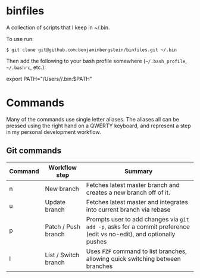 # binfiles

A collection of scripts that I keep in ~/.bin.

To use run:

```
$ git clone git@github.com:benjaminbergstein/binfiles.git ~/.bin
````

Then add the following to your bash profile somewhere (`~/.bash_profile`, `~/.bashrc`, etc.):

export PATH="/Users/<your-user>/.bin:$PATH"

# Commands

Many of the commands use single letter aliases. The aliases all
can be pressed using the right hand on a QWERTY keyboard, and represent
a step in my personal development workflow.

## Git commands

| Command | Workflow step | Summary |
| --- | --- | --- |
| n | New branch | Fetches latest master branch and creates a new branch off of it. |
| u | Update branch | Fetches latest master and integrates into current branch via rebase |
| p | Patch / Push branch | Prompts user to add changes via `git add -p`, asks for a commit preference (edit vs no-edit), and optionally pushes |
| l | List / Switch branch | Uses `FZF` command to list branches, allowing quick switching between branches |
